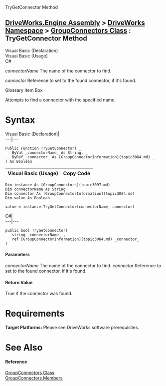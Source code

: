 TryGetConnector Method   
  
[DriveWorks.Engine Assembly](topic2156.md) > [DriveWorks Namespace](topic2159.md) > [GroupConnectors Class](topic3097.md) : TryGetConnector Method  
---  
  
Visual Basic (Declaration)    
Visual Basic (Usage)    
C# 

_connectorName_
    The name of the connector to find.

_connector_
    Reference to set to the found connector, if it's found.

Glossary Item Box

Attempts to find a connector with the specified name. 

# Syntax

Visual Basic (Declaration)|   
---|---  
      
    
    Public Function TryGetConnector( _
       ByVal _connectorName_ As String, _
       ByRef _connector_ As [GroupConnectorInformation](topic3084.md) _
    ) As Boolean  
  
Visual Basic (Usage)| Copy Code  
---|---  
      
    
    Dim instance As [GroupConnectors](topic3097.md)
    Dim connectorName As String
    Dim connector As [GroupConnectorInformation](topic3084.md)
    Dim value As Boolean
     
    value = instance.TryGetConnector(connectorName, connector)  
  
C#|   
---|---  
      
    
    public bool TryGetConnector( 
       string _connectorName_ ,
       ref [GroupConnectorInformation](topic3084.md) _connector_
    )  
  
#### Parameters

 _connectorName_
    The name of the connector to find.
_connector_
    Reference to set to the found connector, if it's found.

#### Return Value

True if the connector was found.

# Requirements

**Target Platforms:** Please see DriveWorks software prerequisites.

# See Also

#### Reference

[GroupConnectors Class](topic3097.md)   
[GroupConnectors Members](topic3098.md)


